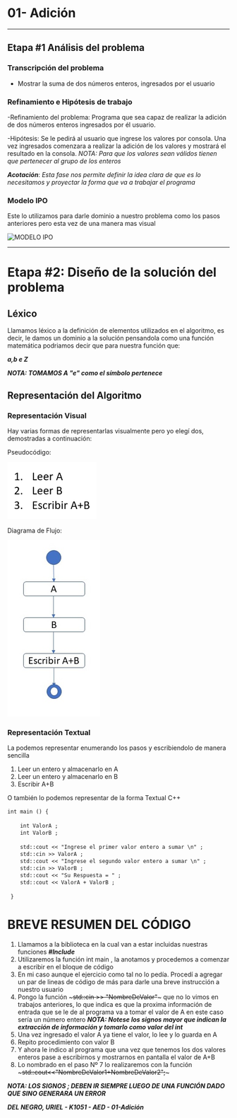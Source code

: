 # 01- Adición
---

## **Etapa #1 Análisis del problema**

### **Transcripción del problema**

- Mostrar la suma de dos números enteros, ingresados por el usuario

### **Refinamiento e Hipótesis de trabajo**

-Refinamiento del problema: Programa que sea capaz de realizar la adición de dos números enteros ingresados por él usuario.

-Hipótesis: Se le pedirá al usuario que ingrese los valores por consola. Una vez ingresados comenzara a realizar la adición de los valores y mostrará el resultado en la consola. 
*NOTA: Para que los valores sean válidos tienen que pertenecer al grupo de los enteros*

***Acotación***: *Esta fase nos permite definir la idea clara de que es lo necesitamos y proyectar la forma que va a trabajar el programa*

### **Modelo IPO**

Este lo utilizamos para darle dominio a nuestro problema como los pasos anteriores pero esta vez de una manera mas visual

![MODELO IPO](https://github.com/udelnegro/Imagenes/blob/master/01-Adici%C3%B3n/Modelo%20IPO/MODELO%20IPO.jpg) 

---

# **Etapa #2: Diseño de la solución del problema**

## **Léxico**

Llamamos léxico a la definición de elementos utilizados en el algoritmo, es decir, le damos un dominio a la solución pensandola como una función matemática podriamos decir que para nuestra función que:

***a,b e Z*** 

***NOTA: TOMAMOS A "e" como el símbolo pertenece*** 

## **Representación del Algoritmo**

### **Representación Visual** 

Hay varias formas de representarlas visualmente pero yo elegí dos, demostradas a continuación:

Pseudocódigo:

![PseudoCódigo](https://github.com/udelnegro/Imagenes/blob/master/01-Adici%C3%B3n/Representaci%C3%B3n%20Visual%20del%20Algoritmo/Pseudoc%C3%B3digo.png)

Diagrama de Flujo:

![Diagrama de Flujo](https://github.com/udelnegro/Imagenes/blob/master/01-Adici%C3%B3n/Representaci%C3%B3n%20Visual%20del%20Algoritmo/Diagrama%20de%20Flujo/Diagrama%20de%20flujo.jpg)

### **Representación Textual**

La podemos representar enumerando los pasos y escribiendolo de manera sencilla

1. Leer un entero y almacenarlo en A
2. Leer un entero y almacenarlo en B
3. Escribir A+B

O también lo podemos representar de la forma Textual C++

~~~
int main () {

    int ValorA ; 
    int ValorB ;
    
    std::cout << "Ingrese el primer valor entero a sumar \n" ; 
    std::cin >> ValorA ;    
    std::cout << "Ingrese el segundo valor entero a sumar \n" ;
    std::cin >> ValorB ;
    std::cout << "Su Respuesta = " ; 
    std::cout << ValorA + ValorB ;        

 } 
 ~~~
 
 # **BREVE RESUMEN DEL CÓDIGO**
 
 1. Llamamos a la biblioteca en la cual van a estar incluidas nuestras funciones ***#Include <iostream>***
 2. Utilizaremos la función int main , la anotamos y procedemos a comenzar a escribir en el bloque de código
 3. En mi caso aunque el ejercicio como tal no lo pedía. Procedí a agregar un par de lineas de código de más para darle una breve instrucción a nuestro usuario
4. Pongo la función ~~~std::cin >> "NombreDeValor"~~~ que no lo vimos en trabajos anteriores, lo que indica es que la proxima información de entrada que se le de al programa va a tomar el valor de A en este caso sería un número entero
***NOTA: Notese los signos mayor que indican la extracción de información y tomarlo como valor del int***
5. Una vez ingresado el valor A ya tiene el valor, lo lee y lo guarda en A
6. Repito procedimiento con valor B
7. Y ahora le indico al programa que una vez que tenemos los dos valores enteros pase a escribirnos y mostrarnos en pantalla el valor de A+B 
8. Lo nombrado en el paso Nº 7 lo realizaremos con la función ~~~std::cout<<"NombreDeValor1+NombreDeValor2";~~~

***NOTA: LOS SIGNOS ; DEBEN IR SIEMPRE LUEGO DE UNA FUNCIÓN DADO QUE SINO GENERARA UN ERROR***

***DEL NEGRO, URIEL - K1051 - AED - 01-Adición***


~~~prueba~~~
